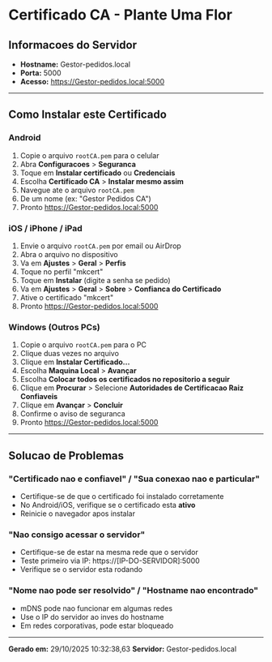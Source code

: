 # Certificado CA - Plante Uma Flor

## Informacoes do Servidor

- **Hostname:** Gestor-pedidos.local
- **Porta:** 5000
- **Acesso:** https://Gestor-pedidos.local:5000

---

## Como Instalar este Certificado

### Android

1. Copie o arquivo `rootCA.pem` para o celular
2. Abra **Configuracoes** > **Seguranca**
3. Toque em **Instalar certificado** ou **Credenciais**
4. Escolha **Certificado CA** > **Instalar mesmo assim**
5. Navegue ate o arquivo `rootCA.pem`
6. De um nome (ex: "Gestor Pedidos CA")
7. Pronto https://Gestor-pedidos.local:5000

### iOS / iPhone / iPad

1. Envie o arquivo `rootCA.pem` por email ou AirDrop
2. Abra o arquivo no dispositivo
3. Va em **Ajustes** > **Geral** > **Perfis**
4. Toque no perfil "mkcert"
5. Toque em **Instalar** (digite a senha se pedido)
6. Va em **Ajustes** > **Geral** > **Sobre** > **Confianca do Certificado**
7. Ative o certificado "mkcert"
8. Pronto https://Gestor-pedidos.local:5000

### Windows (Outros PCs)

1. Copie o arquivo `rootCA.pem` para o PC
2. Clique duas vezes no arquivo
3. Clique em **Instalar Certificado...**
4. Escolha **Maquina Local** > **Avançar**
5. Escolha **Colocar todos os certificados no repositorio a seguir**
6. Clique em **Procurar** > Selecione **Autoridades de Certificacao Raiz Confiaveis**
7. Clique em **Avançar** > **Concluir**
8. Confirme o aviso de seguranca
9. Pronto https://Gestor-pedidos.local:5000

---

## Solucao de Problemas

### "Certificado nao e confiavel" / "Sua conexao nao e particular"

- Certifique-se de que o certificado foi instalado corretamente
- No Android/iOS, verifique se o certificado esta **ativo**
- Reinicie o navegador apos instalar

### "Nao consigo acessar o servidor"

- Certifique-se de estar na mesma rede que o servidor
- Teste primeiro via IP: https://[IP-DO-SERVIDOR]:5000
- Verifique se o servidor esta rodando

### "Nome nao pode ser resolvido" / "Hostname nao encontrado"

- mDNS pode nao funcionar em algumas redes
- Use o IP do servidor ao inves do hostname
- Em redes corporativas, pode estar bloqueado

---

**Gerado em:** 29/10/2025 10:32:38,63
**Servidor:** Gestor-pedidos.local
